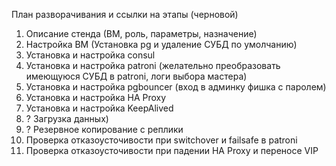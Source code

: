 План разворачивания и ссылки на этапы (черновой)

1. Описание стенда (ВМ, роль, параметры, назначение)
2. Настройка ВМ (Установка pg и удаление СУБД по умолчанию)
3. Установка и настройка consul
4. Установка и настройка patroni (желательно преобразовать имеющуюся СУБД в patroni, логи выбора мастера)
5. Установка и настройка pgbouncer (вход в админку фишка с паролем)
6. Установка и настройка HA Proxy
7. Установка и настройка KeepAlived
8. ? Загрузка данных)
9. ? Резервное копирование с реплики
10. Проверка отказоусточивости при switchover и failsafe в patroni
11. Проверка отказоусточивости при падении HA Proxy и переносе VIP

